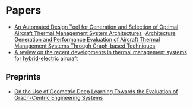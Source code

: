 # Papers
- [An Automated Design Tool for Generation and Selection of Optimal Aircraft Thermal Management System Architectures](https://www.engr.colostate.edu/%7Edrherber/files/Buettner2021a.pdf)
-[Architecture Generation and Performance Evaluation of Aircraft Thermal Management Systems Through Graph-based Techniques](https://www.engr.colostate.edu/%7Edrherber/files/Herber2020a.pdf)
- [A review on the recent developments in thermal management systems for hybrid-electric aircraft](https://www.sciencedirect.com/science/article/pii/S1359431123004568?via%3Dihub)

## Preprints
- [On the Use of Geometric Deep Learning Towards the Evaluation of Graph-Centric Engineering Systems](https://arxiv.org/abs/2303.09770)

